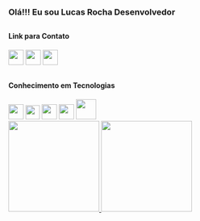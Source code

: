 ### Olá!!! Eu sou Lucas Rocha Desenvolvedor

##
#### Link para Contato
<div id="redes">
  <a href="https://www.linkedin.com/in/lucas-rocha-382969241/"><img width="30" src="https://cdn-icons-png.flaticon.com/512/1384/1384171.png"><a>
  <a href="mailto:guitarralcs@gmail.com"><img width="30" src="https://cdn-icons-png.flaticon.com/512/3178/3178232.png"><a>
  <a href="https://www.youtube.com/channel/UCfz-WAT8QOtWa06zGJVz5CQ"><img width="30" src="https://cdn-icons-png.flaticon.com/512/747/747888.png"><a>
</div><!-- REDES-->

##
#### Conhecimento em Tecnologias
<div id="ling">  
  <img width="30" src="https://cdn.icon-icons.com/icons2/2415/PNG/512/c_line_logo_icon_146612.png">
  <img width="28" src="https://cdn-icons-png.flaticon.com/512/732/732212.png">
  <img width="30" src="https://user-images.githubusercontent.com/112774866/188330486-135a7f7b-881c-402a-9917-288fee6750b7.png">
  <img width="30" src="https://logodownload.org/wp-content/uploads/2022/04/javascript-logo-3.png">
  <img width="40" src="https://plugins.jetbrains.com/files/18897/166369/icon/pluginIcon.svg"> 
  <!--<img width="30" src="https://dircom.portaldaindustria.com.br/torneiro-de-robotica-2018/assets/imgs/FogueteAnimado.gif">-->
</div><!-- LINGUAGENS-->


<div>
<a href="https://github.com/lcrochaDEV">
<img height="180em" src="https://github-readme-stats.vercel.app/api/top-langs/?username=lcrochaDEV&layout=compact&langs_count=7&theme=dracula"/>
<img height="180em" src="https://github-readme-stats.vercel.app/api?username=lcrochaDEV&show_icons=true&theme=dracula&include_all_commits=true&count_private=true"/>
</div>
<!--
**lcrochaDEV/lcrochaDEV** is a ✨ _special_ ✨ repository because its `README.md` (this file) appears on your GitHub profile.
MARKDOWN
LINK MAIS IMAGEN
[![c](https://cdn-icons-png.flaticon.com/512/1384/1384171.png)](https://www.linkedin.com/in/lucas-rocha-382969241/)
Here are some ideas to get you started:

- 🔭 I’m currently working on ...
- 🌱 I’m currently learning ...
- 👯 I’m looking to collaborate on ...
- 🤔 I’m looking for help with ...
- 💬 Ask me about ...
- 📫 How to reach me: ...
- 😄 Pronouns: ...
- ⚡ Fun fact: ...

SITE DE MARKDOWN
https://gist.github.com/AlexandreQuintela/168e6fa0b6fc5c740c8658c9a5086914

-->

